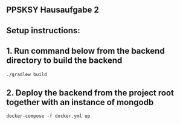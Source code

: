 ## PPSKSY Hausaufgabe 2

## Setup instructions: 

## 1. Run command below from the backend directory to build the backend

```
./gradlew build
```

## 2. Deploy the backend from the project root together with an instance of mongodb

````
docker-compose -f docker.yml up
````